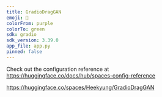 ```yaml
---
title: GradioDragGAN
emoji: 🐢
colorFrom: purple
colorTo: green
sdk: gradio
sdk_version: 3.39.0
app_file: app.py
pinned: false
---
```


Check out the configuration reference at https://huggingface.co/docs/hub/spaces-config-reference


https://huggingface.co/spaces/Heekyung/GradioDragGAN
